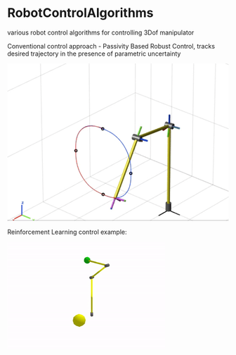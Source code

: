 # RobotControlAlgorithms
various robot control algorithms for controlling 3Dof manipulator




Conventional control approach - Passivity Based Robust Control, tracks desired trajectory 
in the presence of parametric uncertainty 




 ![Passivity Based Robust Control](robust_passive.gif) 








Reinforcement Learning control example:




![Reinforcement Learning control](reinforcement_learning_control.gif) 






